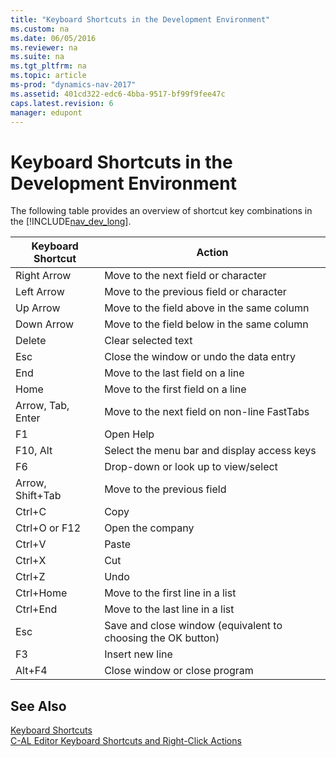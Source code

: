 ```yaml
---
title: "Keyboard Shortcuts in the Development Environment"
ms.custom: na
ms.date: 06/05/2016
ms.reviewer: na
ms.suite: na
ms.tgt_pltfrm: na
ms.topic: article
ms-prod: "dynamics-nav-2017"
ms.assetid: 401cd322-edc6-4bba-9517-bf99f9fee47c
caps.latest.revision: 6
manager: edupont
---
```

# Keyboard Shortcuts in the Development Environment
The following table provides an overview of shortcut key combinations in the [!INCLUDE[nav_dev_long](includes/nav_dev_long_md.md)].  
  
|**Keyboard Shortcut**|**Action**|  
|---------------------------|----------------|  
|Right Arrow|Move to the next field or character|  
|Left Arrow|Move to the previous field or character|  
|Up Arrow|Move to the field above in the same column|  
|Down Arrow|Move to the field below in the same column|  
|Delete|Clear selected text|  
|Esc|Close the window or undo the data entry|  
|End|Move to the last field on a line|  
|Home|Move to the first field on a line|  
|Arrow, Tab, Enter|Move to the next field on non-line FastTabs|  
|F1|Open Help|  
|F10, Alt|Select the menu bar and display access keys|  
|F6|Drop-down or look up to view/select|  
|Arrow, Shift+Tab|Move to the previous field|  
|Ctrl+C|Copy|  
|Ctrl+O or F12|Open the company|  
|Ctrl+V|Paste|  
|Ctrl+X|Cut|  
|Ctrl+Z|Undo|  
|Ctrl+Home|Move to the first line in a list|  
|Ctrl+End|Move to the last line in a list|  
|Esc|Save and close window \(equivalent to choosing the OK button\)|  
|F3|Insert new line|  
|Alt+F4|Close window or close program|  
  
## See Also  
 [Keyboard Shortcuts](Keyboard%20Shortcuts.md)   
 [C-AL Editor Keyboard Shortcuts and Right-Click Actions](C-AL-Editor-Keyboard-Shortcuts-and-Right-Click-Actions.md)